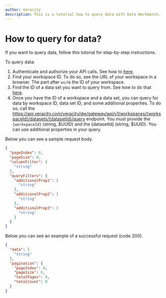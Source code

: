 ```yaml
---
author: Veracity
description: This is a tutorial how to query data with Data Workbench.
---
```

# How to query for data?
If you want to query data, follow this tutorial for step-by-step instructions.

To query data:
1. Authenticate and authorize your API calls. See how to [here](authentication.md).
2. Find your workspace ID. To do so, see the URL of your workspace in a browser. The part after ```ws/```is the ID of your workspace.
3. Find the ID of a data set you want to query from. See how to do that [here](https://developer.veracity.com/docs/section/dataworkbench/apiendpoints#data-sets-endpoints).
4. Once you have the ID of a workspace and a data set, you can query for data by workspace ID, data set ID, and some additional properties. To do so, call the https://api.veracity.com/veracity/dw/gateway/api/v1/workspaces/{workspaceId}/datasets/{datasetId}/query endpoint.
You must provide the `{workspaceId}` (string, $UUID) and the {datasetId} (string, $UUID). You can use additional properties in your query. 

Below you can see a sample request body.

```json
{
  "pageIndex": 0,
  "pageSize": 0,
  "columnFilter": [
    "string"
  ],
  "queryFilters": {
    "additionalProp1": [
      "string"
    ],
    "additionalProp2": [
      "string"
    ],
    "additionalProp3": [
      "string"
    ]
  }
}
```

Below you can see an example of a successful request (code 200).

```json
{
  "data": [
    "string"
  ],
  "pagination": {
    "pageIndex": 0,
    "pageSize": 0,
    "totalPages": 0,
    "totalCount": 0
  }
}
```